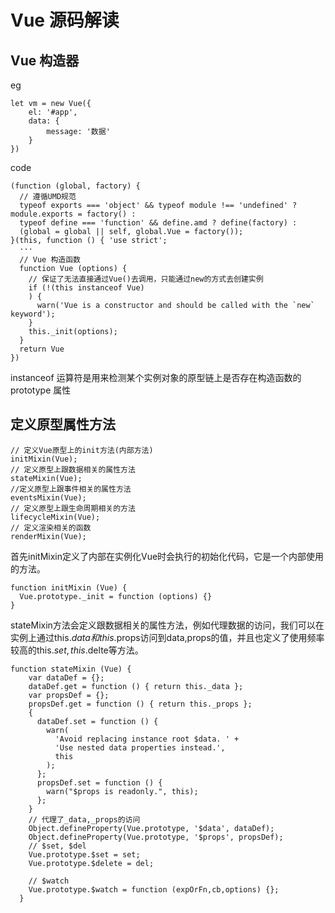# **Vue 源码解读**

## Vue 构造器

eg

```
let vm = new Vue({
    el: '#app',
    data: {
        message: '数据'
    }
})
```
code
```
(function (global, factory) {
  // 遵循UMD规范
  typeof exports === 'object' && typeof module !== 'undefined' ? module.exports = factory() :
  typeof define === 'function' && define.amd ? define(factory) :
  (global = global || self, global.Vue = factory());
}(this, function () { 'use strict';
  ···
  // Vue 构造函数
  function Vue (options) {
    // 保证了无法直接通过Vue()去调用，只能通过new的方式去创建实例
    if (!(this instanceof Vue)
    ) {
      warn('Vue is a constructor and should be called with the `new` keyword');
    }
    this._init(options);
  }
  return Vue
})
```
instanceof 运算符是用来检测某个实例对象的原型链上是否存在构造函数的 prototype 属性
## 定义原型属性方法
```
// 定义Vue原型上的init方法(内部方法)
initMixin(Vue);
// 定义原型上跟数据相关的属性方法
stateMixin(Vue);
//定义原型上跟事件相关的属性方法
eventsMixin(Vue);
// 定义原型上跟生命周期相关的方法
lifecycleMixin(Vue);
// 定义渲染相关的函数
renderMixin(Vue);
```
首先initMixin定义了内部在实例化Vue时会执行的初始化代码，它是一个内部使用的方法。
```
function initMixin (Vue) {
  Vue.prototype._init = function (options) {}
}
```
stateMixin方法会定义跟数据相关的属性方法，例如代理数据的访问，我们可以在实例上通过this.$data和this.$props访问到data,props的值，并且也定义了使用频率较高的this.$set,this.$delte等方法。
```
function stateMixin (Vue) {
    var dataDef = {};
    dataDef.get = function () { return this._data };
    var propsDef = {};
    propsDef.get = function () { return this._props };
    {
      dataDef.set = function () {
        warn(
          'Avoid replacing instance root $data. ' +
          'Use nested data properties instead.',
          this
        );
      };
      propsDef.set = function () {
        warn("$props is readonly.", this);
      };
    }
    // 代理了_data,_props的访问
    Object.defineProperty(Vue.prototype, '$data', dataDef);
    Object.defineProperty(Vue.prototype, '$props', propsDef);
    // $set, $del
    Vue.prototype.$set = set;
    Vue.prototype.$delete = del;

    // $watch
    Vue.prototype.$watch = function (expOrFn,cb,options) {};
  }
```
